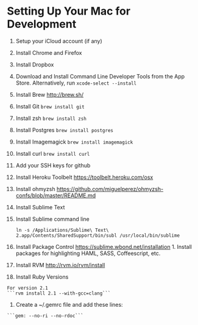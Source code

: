 # Setting Up Your Mac for Development

1. Setup your iCloud account (if any)
1. Install Chrome and Firefox
1. Install Dropbox
1. Download and Install Command Line Developer Tools from the App Store. Alternatively, run ```xcode-select --install```
1. Install Brew http://brew.sh/
1. Install Git ```brew install git```
1. Install zsh ```brew install zsh```
1. Install Postgres ```brew install postgres```
1. Install Imagemagick ```brew install imagemagick```
1. Install curl ```brew install curl```
1. Add your SSH keys for github
1. Install Heroku Toolbelt https://toolbelt.heroku.com/osx
1. Install ohmyzsh https://github.com/miguelperez/ohmyzsh-confs/blob/master/README.md
1. Install Sublime Text
  1. Install Sublime command line
      
      ```ln -s /Applications/Sublime\ Text\ 2.app/Contents/SharedSupport/bin/subl /usr/local/bin/sublime```

  1. Install Package Control https://sublime.wbond.net/installation
    1. Install packages for highlighting HAML, SASS, Coffeescript, etc.

1. Install RVM http://rvm.io/rvm/install
  1. Install Ruby Versions

    For version 2.1
    ```rvm install 2.1 --with-gcc=clang```

  1. Create a ~/.gemrc file and add these lines:
    
    ```gem: --no-ri --no-rdoc```
